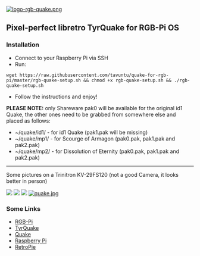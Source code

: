 [![logo-rgb-quake.png](https://i.postimg.cc/Y0XvQPG2/logo-rgb-quake.png)](https://postimg.cc/9w7XhJYs)

## Pixel-perfect libretro TyrQuake for RGB-Pi OS

### Installation

* Connect to your Raspberry Pi via SSH
* Run:

```
wget https://raw.githubusercontent.com/tavuntu/quake-for-rgb-pi/master/rgb-quake-setup.sh && chmod +x rgb-quake-setup.sh && ./rgb-quake-setup.sh
```
* Follow the instructions and enjoy!

**PLEASE NOTE:** only Shareware pak0 will be available for the original id1 Quake, the other ones need to be grabbed from somewhere else and placed as follows:

* ~/quake/id1/ - for id1 Quake (pak1.pak will be missing)
* ~/quake/mp1/ - for Scourge of Armagon (pak0.pak, pak1.pak and pak2.pak)
* ~/quake/mp2/ - for Dissolution of Eternity (pak0.pak, pak1.pak and pak2.pak)

---

Some pictures on a Trinitron KV-29FS120 (not a good Camera, it looks better in person)

![](https://i.postimg.cc/T3yT0Qs6/quake2.jpg)
![](https://i.postimg.cc/DzLnk0Fp/quake3.jpg)
![](https://i.postimg.cc/3Rh7Khx8/quake4.jpg)
[![quake.jpg](https://i.postimg.cc/C5Zf4wCC/quake.jpg)](https://postimg.cc/m1sDLf5h)

### Some Links

* [RGB-Pi](https://www.rgb-pi.com/)
* [TyrQuake](https://docs.libretro.com/library/tyrquake/)
* [Quake](https://en.wikipedia.org/wiki/Quake_(video_game))
* [Raspberry Pi](https://www.raspberrypi.org/)
* [RetroPie](https://retropie.org.uk/)
